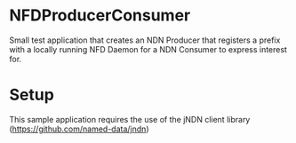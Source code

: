 # NFDProducerConsumer
Small test application that creates an NDN Producer that registers a prefix with a locally running NFD Daemon for a NDN Consumer to express interest for.


# Setup
This sample application requires the use of the jNDN client library (https://github.com/named-data/jndn)

